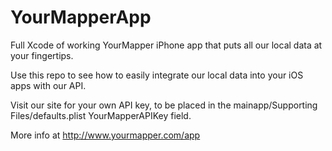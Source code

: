 YourMapperApp
=============

Full Xcode of working YourMapper iPhone app that puts all our local data at your fingertips.  

Use this repo to see how to easily integrate our local data into your iOS apps with our API.  

Visit our site for your own API key, to be placed in the mainapp/Supporting Files/defaults.plist YourMapperAPIKey field. 

More info at http://www.yourmapper.com/app
